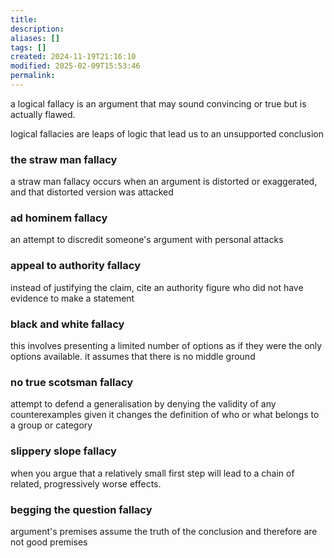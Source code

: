 ```yaml
---
title: 
description: 
aliases: []
tags: []
created: 2024-11-19T21:16:10
modified: 2025-02-09T15:53:46
permalink:
---
```


a logical fallacy is an argument that may sound convincing or true but is actually flawed.

logical fallacies are leaps of logic that lead us to an unsupported conclusion

### the straw man fallacy

a straw man fallacy occurs when an argument is distorted or exaggerated, and that distorted version was attacked

### ad hominem fallacy

an attempt to discredit someone's argument with personal attacks

### appeal to authority fallacy

instead of justifying the claim, cite an authority figure who did not have evidence to make a statement

### black and white fallacy

this involves presenting a limited number of options as if they were the only options available.
it assumes that there is no middle ground

### no true scotsman fallacy

attempt to defend a generalisation by denying the validity of any counterexamples given
it changes the definition of who or what belongs to a group or category

### slippery slope fallacy

when you argue that a relatively small first step will lead to a chain of related, progressively worse effects.

### begging the question fallacy

argument's premises assume the truth of the conclusion and therefore are not good premises
